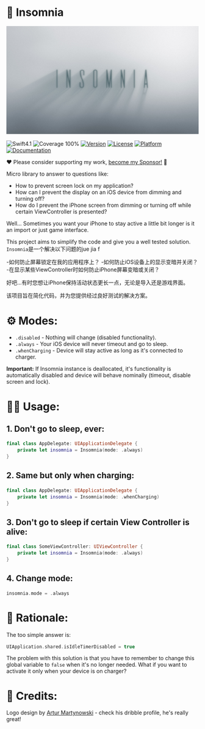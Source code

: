 🌃 Insomnia
===========

![Insomnia Logo](Insomnia.jpg)

![Swift4.1](https://img.shields.io/badge/%20in-swift%205.0-orange.svg)
![Coverage 100%](https://img.shields.io/badge/coverage-100%25-green.svg)
[![Version](https://img.shields.io/cocoapods/v/Insomnia.svg?style=flat)](http://cocoadocs.org/docsets/Insomnia)
[![License](https://img.shields.io/cocoapods/l/Insomnia.svg?style=flat)](http://cocoadocs.org/docsets/Insomnia)
[![Platform](https://img.shields.io/cocoapods/p/Insomnia.svg?style=flat)](http://cocoadocs.org/docsets/Insomnia)
[![Documentation](https://img.shields.io/cocoapods/metrics/doc-percent/Insomnia.svg?style=flat)](http://cocoadocs.org/docsets/Insomnia)

❤️ Please consider supporting my work, [become my Sponsor!](https://github.com/sponsors/ochococo) 🙏

Micro library to answer to questions like:

- How to prevent screen lock on my application?
- How can I prevent the display on an iOS device from dimming and turning off?
- How do I prevent the iPhone screen from dimming or turning off while certain ViewController is presented?

Well... Sometimes you want your iPhone to stay active a little bit longer is it an import or just game interface.

This project aims to simplify the code and give you a well tested solution.
`Insomnia`是一个解决以下问题的jue jia f

-如何防止屏幕锁定在我的应用程序上？
-如何防止iOS设备上的显示变暗并关闭？
-在显示某些ViewController时如何防止iPhone屏幕变暗或关闭？

好吧...有时您想让iPhone保持活动状态更长一点，无论是导入还是游戏界面。

该项目旨在简化代码，并为您提供经过良好测试的解决方案。

⚙ Modes:
========

- `.disabled` - Nothing will change (disabled functionality).
- `.always` - Your iOS device will never timeout and go to sleep.
- `.whenCharging` - Device will stay active as long as it's connected to charger.

**Important:** If Insomnia instance is deallocated, it's functionality is automatically disabled and device will behave nominally (timeout, disable screen and lock).


👨‍💻 Usage:
=========

## 1. Don't go to sleep, ever:

```swift
final class AppDelegate: UIApplicationDelegate {
	private let insomnia = Insomnia(mode: .always)
}

```

## 2. Same but only when charging:

```swift
final class AppDelegate: UIApplicationDelegate {
	private let insomnia = Insomnia(mode: .whenCharging)
}
```

## 3. Don't go to sleep if certain View Controller is alive:

```swift
final class SomeViewController: UIViewController {
	private let insomnia = Insomnia(mode: .always)
}
```

## 4. Change mode:

```swift
insomnia.mode = .always
```

🤔 Rationale:
=============

The too simple answer is:

```swift
UIApplication.shared.isIdleTimerDisabled = true
```

The problem with this solution is that you have to remember to change this global variable to `false` when it's no longer needed. 
What if you want to activate it only when your device is on charger? 

👏 Credits:
===========


Logo design by [Artur Martynowski](https://dribbble.com/artur-martynowski) - check his dribble profile, he's really great!
